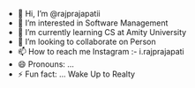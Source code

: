 - 👋 Hi, I’m @rajprajapatii
- 👀 I’m interested in Software Management
- 🌱 I’m currently learning CS at Amity University
- 💞️ I’m looking to collaborate on Person
- 📫 How to reach me Instagram :- i.rajprajapati
- 😄 Pronouns: ...
- ⚡ Fun fact: ... Wake Up to Realty

<!---
rajprajapatii/rajprajapatii is a ✨ special ✨ repository because its `README.md` (this file) appears on your GitHub profile.
You can click the Preview link to take a look at your changes.
--->

